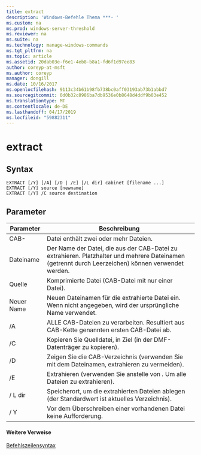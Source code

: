 ```yaml
---
title: extract
description: 'Windows-Befehle Thema ***- '
ms.custom: na
ms.prod: windows-server-threshold
ms.reviewer: na
ms.suite: na
ms.technology: manage-windows-commands
ms.tgt_pltfrm: na
ms.topic: article
ms.assetid: 20dab03e-f6e1-4eb8-b8a1-fd6f1d97ee83
author: coreyp-at-msft
ms.author: coreyp
manager: dongill
ms.date: 10/16/2017
ms.openlocfilehash: 9113c34b61b98fb738bc0aff03193ab73b1abbd7
ms.sourcegitcommit: 0d0b32c8986ba7db9536e0b8648d4ddf9b03e452
ms.translationtype: MT
ms.contentlocale: de-DE
ms.lasthandoff: 04/17/2019
ms.locfileid: "59882311"
---
```

# <a name="extract"></a>extract



## <a name="syntax"></a>Syntax

```
EXTRACT [/Y] [/A] [/D | /E] [/L dir] cabinet [filename ...]
EXTRACT [/Y] source [newname]
EXTRACT [/Y] /C source destination
```

## <a name="parameters"></a>Parameter

|Parameter|Beschreibung|
|---------|-----------|
|CAB-|Datei enthält zwei oder mehr Dateien.|
|Dateiname|Der Name der Datei, die aus der CAB-Datei zu extrahieren. Platzhalter und mehrere Dateinamen (getrennt durch Leerzeichen) können verwendet werden.|
|Quelle|Komprimierte Datei (CAB-Datei mit nur einer Datei).|
|Neuer Name|Neuen Dateinamen für die extrahierte Datei ein. Wenn nicht angegeben, wird der ursprüngliche Name verwendet.|
|/A|ALLE CAB-Dateien zu verarbeiten. Resultiert aus CAB-Kette genannten ersten CAB-Datei ab.|
|/C|Kopieren Sie Quelldatei, in Ziel (in der DMF-Datenträger zu kopieren).|
|/D|Zeigen Sie die CAB-Verzeichnis (verwenden Sie mit dem Dateinamen, extrahieren zu vermeiden).|
|/E|Extrahieren (verwenden Sie anstelle von *.* Um alle Dateien zu extrahieren).|
|/ L dir|Speicherort, um die extrahierten Dateien ablegen (der Standardwert ist aktuelles Verzeichnis).|
|/ Y|Vor dem Überschreiben einer vorhandenen Datei keine Aufforderung.|

#### <a name="additional-references"></a>Weitere Verweise

[Befehlszeilensyntax](command-line-syntax-key.md)